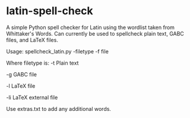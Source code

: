 # latin-spell-check

A simple Python spell checker for Latin using the wordlist taken from Whittaker's Words. Can currently be used to spellcheck plain text, GABC files, and LaTeX files.

Usage:
spellcheck_latin.py -filetype -f file

Where filetype is:
-t Plain text

-g GABC file

-l LaTeX file

-li LaTeX external file

Use extras.txt to add any additional words.
